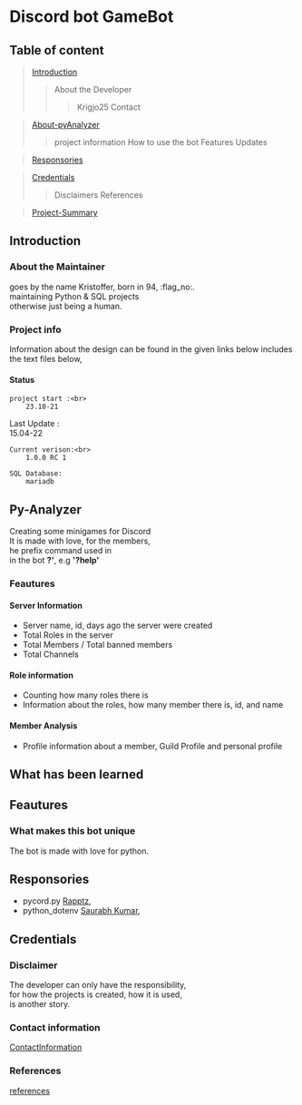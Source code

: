 
# Discord bot GameBot

## Table of content

> [Introduction](#Introduction)
>> About the Developer
>>> Krigjo25
>>> Contact

> [About-pyAnalyzer](#About-pyAnalyzer)
>> project information 
>> How to use the bot
>> Features
>> Updates

> [Responsories](#Responsories)

> [Credentials](#Credentials)
>> Disclaimers
>> References

> [Project-Summary](#project-Summary)


## Introduction

### About the Maintainer

goes by the name Kristoffer, born in 94, :flag_no:.<br>
maintaining Python & SQL projects<br>
otherwise just being a human.

### Project info

Information about the design can be found in the given links below
includes the text files below,

#### Status

    project start :<br>
        23.10-21

   Last Update :<br>
        15.04-22

    Current verison:<br>
        1.0.0 RC 1

    SQL Database:
        mariadb
## Py-Analyzer

Creating some minigames for Discord<br> 
It is made with love, for the members, <br>
he prefix command used in<br>
in the bot  **?'**, e.g **'?help'**

### Feautures

#### Server Information

*   Server name, id, days ago the server were created
*   Total Roles in the server
*   Total Members / Total banned members
*   Total Channels

####    Role information

*   Counting how many roles there is
*   Information about the roles, how many member there is, id, and name

####    Member Analysis

*   Profile information about a member, Guild Profile and personal profile

## What has been learned


## Feautures


### What makes this bot unique

The bot is made with love for python.

## Responsories

- pycord.py [Rapptz](https://github.com/Rapptz/discord.py),  <br>
- python_dotenv [Saurabh Kumar](https://github.com/motdotla/dotenv),<br>


 

## Credentials

### Disclaimer

The developer can only have the responsibility,<br>
for how the projects is created, how it is used,<br>
is another story.

### Contact information

[ContactInformation](https://github.com/krigjo25/Discord/blob/main/krigjo25/read-me.md)

### References

[references](https://github.com/krigjo25/Discord/blob/main/krigjo25/read-me.md)

